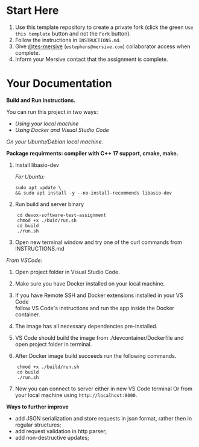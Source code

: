 # Start Here

1. Use this template repository to create a private fork (click the green `Use this template` button and not the `Fork` button).
1. Follow the instructions in `INSTRUCTIONS.md`.
1. Give [@tes-mersive](https://github.com/tes-mersive) (`estephens@mersive.com`) collaborator access when complete.
1. Inform your Mersive contact that the assignment is complete.

# Your Documentation

**Build and Run instructions.**

You can run this project in two ways:
- _Using your local machine_
- _Using Docker and Visual Studio Code_

_On your Ubuntu/Debian local machine._

**Package requirments: compiler with C++ 17 support, cmake, make.**

1. Install libasio-dev

    _For Ubuntu:_

    ```
    sudo apt update \
    && sudo apt install -y --no-install-recommends libasio-dev

    ```
2. Run build and server binary
```
    cd devox-software-test-assignment
    chmod +x ./buid/run.sh
    cd build
    ./run.sh
```

3. Open new terminal window and try one of the curl commands from INSTRUCTIONS.md

_From VSCode:_

1. Open project folder in Visual Studio Code.

2. Make sure you have Docker installed on your local machine.

3. If you have Remote SSH and Docker extensions installed in your VS Code \
    follow VS Code's instructions and run the app inside the Docker container.

4. The image has all necessary dependencies pre-installed.

5. VS Code should build the image from ./devcontainer/Dockerfile and open project folder in terminal.

6. After Docker image build succeeds run the following commands.
```
    chmod +x ./build/run.sh
    cd build
    ./run.sh
```
7. Now you can connect to server either in new VS Code terminal Or from your local machine using `http://localhost:8000`.

**Ways to further improve**
- add JSON serialization and store requests in json format, rather then in regular structures;
- add request validation in http parser;
- add non-destructive updates;